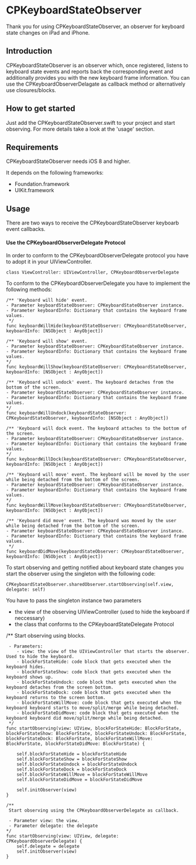 # CPKeyboardStateObserver
Thank you for using CPKeyboardStateObserver, an observer for keyboard state changes on iPad and iPhone.

## Introduction
CPKeyboardStateObserver is an observer which, once registered, listens to keyboard state events and reports back the corresponding event and additionally provides you with the new keyboard frame information.
You can use the CPKeyboardObserverDelagate as callback method or alternatively use closures/blocks.

## How to get started
Just add the CPKeyboardStateObserver.swift to your project and start observing.
For more details take a look at the 'usage' section.

## Requirements
CPKeyboardStateObserver needs iOS 8 and higher.

It depends on the following frameworks:

* Foundation.framework
* UIKit.framework

## Usage

There are two ways to receive the CPKeyboardStateObserver keyboarb event callbacks.

#### Use the CPKeyboardObserverDelegate Protocol

In order to conform to the CPKeyboardObserverDelegate protocol you have to adopt it in your UIViewController.

	class ViewController: UIViewController, CPKeyboardObserverDelegate

To conform to the CPKeyboardObserverDelegate you have to implement the following methods:

	/** 'Keyboard will hide' event.
    - Parameter keyboardStateObserver: CPKeyboardStateObserver instance.
    - Parameter keyboardInfo: Dictionary that contains the keyboard frame values.
     */
    func keyboardWillHide(keyboardStateObserver: CPKeyboardStateObserver, keyboardInfo: [NSObject : AnyObject])
    
    /** 'Keyboard will show' event.
    - Parameter keyboardStateObserver: CPKeyboardStateObserver instance.
    - Parameter keyboardInfo: Dictionary that contains the keyboard frame values.
    */
    func keyboardWillShow(keyboardStateObserver: CPKeyboardStateObserver, keyboardInfo: [NSObject : AnyObject])
    
    /** 'Keyboard will undock' event. The keyboard detaches from the bottom of the screen.
    - Parameter keyboardStateObserver: CPKeyboardStateObserver instance.
    - Parameter keyboardInfo: Dictionary that contains the keyboard frame values.
    */
    func keyboardWillUndock(keyboardStateObserver: CPKeyboardStateObserver, keyboardInfo: [NSObject : AnyObject])
    
    /** 'Keyboard will dock event. The keyboard attaches to the bottom of the screen.
    - Parameter keyboardStateObserver: CPKeyboardStateObserver instance.
    - Parameter keyboardInfo: Dictionary that contains the keyboard frame values.
    */
    func keyboardWillDock(keyboardStateObserver: CPKeyboardStateObserver, keyboardInfo: [NSObject : AnyObject])
    
    /** 'Keyboard will move' event. The keyboard will be moved by the user while being detached from the bottom of the screen.
    - Parameter keyboardStateObserver: CPKeyboardStateObserver instance.
    - Parameter keyboardInfo: Dictionary that contains the keyboard frame values.
    */
    func keyboardWillMove(keyboardStateObserver: CPKeyboardStateObserver, keyboardInfo: [NSObject : AnyObject])
    
    /** 'Keyboard did move' event. The keyboard was moved by the user while being detached from the bottom of the screen.
    - Parameter keyboardStateObserver: CPKeyboardStateObserver instance.
    - Parameter keyboardInfo: Dictionary that contains the keyboard frame values.
     */
    func keyboardDidMove(keyboardStateObserver: CPKeyboardStateObserver, keyboardInfo: [NSObject : AnyObject])


To start observing and getting notified about keyboard state changes you start the observer using the singleton with the following code:
        
	CPKeyboardStateObserver.sharedObserver.startObserving(self.view, delegate: self)

You have to pass the singleton instance two parameters

- the view of the observing UIViewController (used to hide the keyboard if neccessary)
- the class that conforms to the CPKeyboardStateDelegate Protocol



/**
     Start observing using blocks.
     
     - Parameters: 
        - view: the view of the UIViewController that starts the observer. Used to hide the keyboard.
        - blockForStateHide: code block that gets executed when the keyboard hides.
        - blockForStateShow: code block that gets executed when the keyboard shows up.
        - blockForStateUndock: code block that gets executed when the keyboard detaches from the screen bottom.
        - blockForStateDock: code block that gets executed when the keyboard returns to the screen bottom.
        - blockForStateWillMove: code block that gets executed when the keyboard keyboard starts to move/split/merge while being detached.
        - blockForStateDidMove: code block that gets executed when the keyboard keyboard did move/split/merge while being detached.
     */
    func startObserving(view: UIView, blockForStateHide: BlockForState, blockForStateShow: BlockForState, blockForStateUndock: BlockForState, blockForStateDock: BlockForState, blockForStateWillMove: BlockForState, blockForStateDidMove: BlockForState) {
        
        self.blockForStateHide = blockForStateHide
        self.blockForStateShow = blockForStateShow
        self.blockForStateUndock = blockForStateUndock
        self.blockForStateDock = blockForStateDock
        self.blockForStateWillMove = blockForStateWillMove
        self.blockForStateDidMove = blockForStateDidMove
        
        self.initObserver(view)
    }
    
    /**
     Start observing using the CPKeyboardObserverDelegate as callback.
     
     - Parameter view: the view.
     - Parameter delegate: the delegate
    */
    func startObserving(view: UIView, delegate: CPKeyboardObserverDelegate) {
        self.delegate = delegate
        self.initObserver(view)
    }